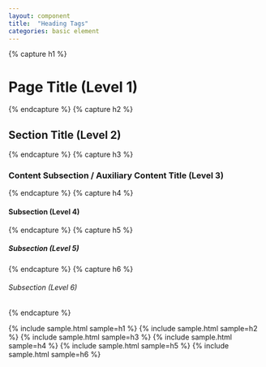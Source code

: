 ```yaml
---
layout: component
title:  "Heading Tags"
categories: basic element
---
```


{% capture h1 %}<h1>Page Title (Level 1)</h1>{% endcapture %}
{% capture h2 %}<h2>Section Title (Level 2)</h2>{% endcapture %}
{% capture h3 %}<h3>Content Subsection / Auxiliary Content Title (Level 3)</h3>{% endcapture %}
{% capture h4 %}<h4>Subsection (Level 4)</h4>{% endcapture %}
{% capture h5 %}<h5>Subsection (Level 5)</h5>{% endcapture %}
{% capture h6 %}<h6>Subsection (Level 6)</h6>{% endcapture %}

{% include sample.html sample=h1 %}
{% include sample.html sample=h2 %}
{% include sample.html sample=h3 %}
{% include sample.html sample=h4 %}
{% include sample.html sample=h5 %}
{% include sample.html sample=h6 %}
